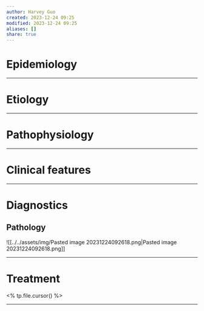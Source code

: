 ```yaml
---
author: Harvey Guo
created: 2023-12-24 09:25
modified: 2023-12-24 09:25
aliases: []
share: true
---
```


# Epidemiology


---
# Etiology


---
# Pathophysiology


---
# Clinical features


---
# Diagnostics
## Pathology
![[../../assets/img/Pasted image 20231224092618.png|Pasted image 20231224092618.png]]

---
# Treatment
<% tp.file.cursor() %>

---
